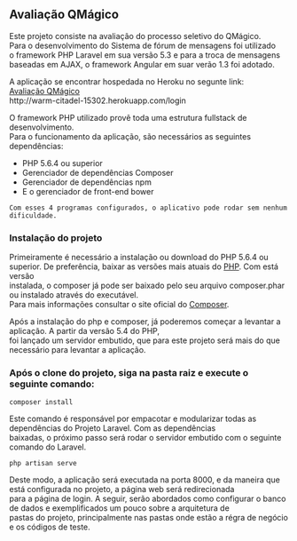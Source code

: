 ## Avaliação QMágico

<p>
	Este projeto consiste na avaliação do processo seletivo do QMágico. <br>
	Para o desenvolvimento do Sistema de fórum de mensagens foi utilizado <br>
	o framework PHP Laravel em sua versão 5.3 e para a troca de mensagens <br>
	baseadas em AJAX, o framework Angular em suar verão 1.3 foi adotado.
</p>

<p>
	A aplicação se encontrar hospedada no Heroku no segunte link: <br>
	<a href="http://warm-citadel-15302.herokuapp.com/login">Avaliação QMágico</a>
	<br>
	http://warm-citadel-15302.herokuapp.com/login

</p>

<p>
	O framework PHP utilizado provê toda uma estrutura fullstack de desenvolvimento. <br>
	Para o funcionamento da aplicação, são necessários as seguintes dependências:
	<ul>
		<li>PHP 5.6.4 ou superior</li>
		<li>Gerenciador de dependências Composer</li>
		<li>Gerenciador de dependências npm</li>
		<li>E o gerenciador de front-end bower</li>
	</ul>

	Com esses 4 programas configurados, o aplicativo pode rodar sem nenhum dificuldade.
</p>

### Instalação do projeto

<p>
	Primeiramente é necessário a instalação ou download do PHP 5.6.4 ou superior. De preferência, baixar as versões 
	mais atuais do <a href="http://php.net/downloads.php">PHP</a>. Com está versão <br>
	instalada, o composer já pode ser baixado pelo seu arquivo composer.phar ou instalado através do executável. <br>
	Para mais informações consultar o site oficial do <a href="https://getcomposer.org/download/">Composer</a>.
</p>

<p>
	Após a instalação do php e composer, já poderemos começar a levantar a aplicação. A partir da versão 5.4 do PHP, <br>
	foi lançado um servidor embutido, que para este projeto será mais do que necessário para levantar a aplicação.
</p>

### Após o clone do projeto, siga na pasta raiz e execute o seguinte comando:

```
composer install
```

<p>
	Este comando é responsável por empacotar e modularizar todas as dependências do Projeto Laravel. Com as dependências <br>
	baixadas, o próximo passo será rodar o servidor embutido com o seguinte comando do Laravel.
</p>

```
php artisan serve
```

<p>
	Deste modo, a aplicação será executada na porta 8000, e da maneira que está configurada no projeto, a página web será redirecionada <br>
	para a página de login. A seguir, serão abordados como configurar o banco de dados e exemplificados um pouco sobre a arquitetura de <br>
	pastas do projeto, principalmente nas pastas onde estão a régra de negócio e os códigos de teste.
</p>

